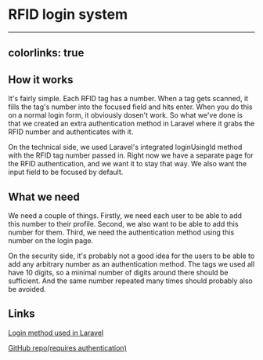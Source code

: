 # RFID login system

---
colorlinks: true
---

## How it works
It's fairly simple. Each RFID tag has a number. When a tag gets scanned, it
fills the tag's number into the focused field and hits enter. When you do this
on a normal login form, it obviously dosen't work. So what we've done is that
we created an extra authentication method in Laravel where it grabs the RFID
number and authenticates with it. 

On the technical side, we used Laravel's
integrated loginUsingId method with the RFID tag number passed in. Right now we
have a separate page for the RFID authentication, and we want it to stay that
way. We also want the input field to be focused by default.

## What we need
We need a couple of things. Firstly, we need each user to be able to add this
number to their profile. Second, we also want to be able to add this number for
them. Third, we need the authentication method using this number on the login
page. 

On the security side, it's probably not a good idea for the users to be
able to add any arbitrary number as an authentication method. The tags we used
all have 10 digits, so a minimal number of digits around there should be 
sufficient. And the same number repeated many times should probably also be
avoided.

## Links
[Login method used in Laravel](https://laravel.com/docs/10.x/authentication#authenticate-a-user-by-id)

[GitHub repo(requires authentication)](https://github.com/SimonWeldit/weldcourse)
